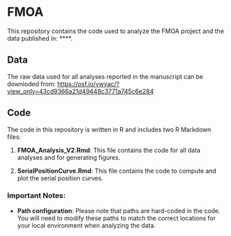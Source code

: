# FMOA

This repository contains the code used to analyze the FMOA project and the data published in: ****. 

## Data

The raw data used for all analyses reported in the manuscript can be downloded from: https://osf.io/vwyac/?view_only=43cd9366a21d49448c3771a745c6e284 

## Code

The code in this repository is written in R and includes two R Markdown files:

1. **FMOA_Analysis_V2.Rmd**: This file contains the code for all data analyses and for generating figures.
   
2. **SerialPositionCurve.Rmd**: This file contains the code to compute and plot the serial position curves.

### Important Notes:
- **Path configuration**: Please note that paths are hard-coded in the code. You will need to modify these paths to match the correct locations for your local environment when analyzing the data.
